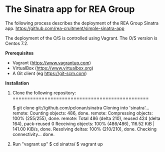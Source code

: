 # The Sinatra app for REA Group

The following process describes the deployment of the REA Group Sinatra app.
https://github.com/rea-cruitment/simple-sinatra-app

The deployment of the O/S is controlled using Vagrant. The O/S version is Centos 7.2.

**Prerequisites**

* Vagrant (https://www.vagrantup.com)
* VirtualBox (https://www.virtualbox.org)
* A Git client (eg https://git-scm.com)

**Installation**

1) Clone the following repository:
===============================================

    $ git clone git://github.com/pclonan/sinatra
    Cloning into 'sinatra'...
    remote: Counting objects: 486, done.
    remote: Compressing objects: 100% (255/255), done.
    remote: Total 486 (delta 210), reused 424 (delta 164), pack-reused 0
    Receiving objects: 100% (486/486), 116.52 KiB | 141.00 KiB/s, done.
    Resolving deltas: 100% (210/210), done.
    Checking connectivity... done.

2) Run "vagrant up"
  $ cd sinatra/
  $ vagrant up
